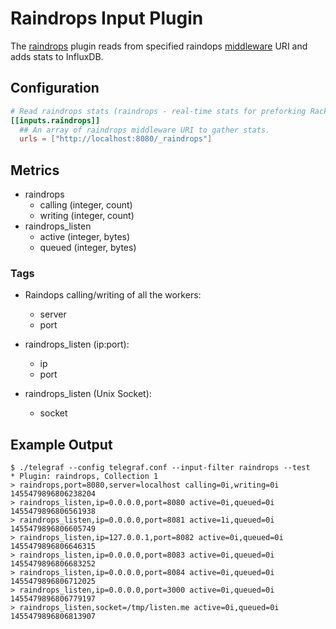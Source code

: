 # Raindrops Input Plugin

The [raindrops](http://raindrops.bogomips.org/) plugin reads from specified
raindops [middleware](http://raindrops.bogomips.org/Raindrops/Middleware.html)
URI and adds stats to InfluxDB.

## Configuration

```toml @sample.conf
# Read raindrops stats (raindrops - real-time stats for preforking Rack servers)
[[inputs.raindrops]]
  ## An array of raindrops middleware URI to gather stats.
  urls = ["http://localhost:8080/_raindrops"]
```

## Metrics

- raindrops
  - calling (integer, count)
  - writing (integer, count)
- raindrops_listen
  - active (integer, bytes)
  - queued (integer, bytes)

### Tags

- Raindops calling/writing of all the workers:
  - server
  - port

- raindrops_listen (ip:port):
  - ip
  - port

- raindrops_listen (Unix Socket):
  - socket

## Example Output

```shell
$ ./telegraf --config telegraf.conf --input-filter raindrops --test
* Plugin: raindrops, Collection 1
> raindrops,port=8080,server=localhost calling=0i,writing=0i 1455479896806238204
> raindrops_listen,ip=0.0.0.0,port=8080 active=0i,queued=0i 1455479896806561938
> raindrops_listen,ip=0.0.0.0,port=8081 active=1i,queued=0i 1455479896806605749
> raindrops_listen,ip=127.0.0.1,port=8082 active=0i,queued=0i 1455479896806646315
> raindrops_listen,ip=0.0.0.0,port=8083 active=0i,queued=0i 1455479896806683252
> raindrops_listen,ip=0.0.0.0,port=8084 active=0i,queued=0i 1455479896806712025
> raindrops_listen,ip=0.0.0.0,port=3000 active=0i,queued=0i 1455479896806779197
> raindrops_listen,socket=/tmp/listen.me active=0i,queued=0i 1455479896806813907
```
